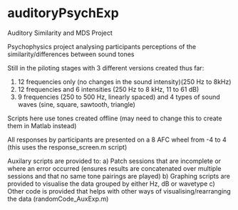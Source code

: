 # auditoryPsychExp
Auditory Similarity and MDS Project

Psychophysics project analysing participants perceptions of the similarity/differences between sound tones

Still in the piloting stages with 3 different versions created thus far:
1) 12 frequencies only (no changes in the sound intensity)(250 Hz to 8kHz)
2) 12 frequencies and 6 intensities (250 Hz to 8 kHz, 11 to 61 dB)
3) 9 frequencies (250 to 500 Hz, linearly spaced) and 4 types of sound waves (sine, square, sawtooth, triangle)

Scripts here use tones created offline (may need to change this to create them in Matlab instead)

All responses by participants are presented on a 8 AFC wheel from -4 to 4 (this uses the response_screen.m script)

Auxilary scripts are provided to:
a) Patch sessions that are incomplete or where an error occurred (ensures results are concatenated over multiple sessions and that no same tone pairings are played)
b) Graphing scripts are provided to visualise the data grouped by either Hz, dB or wavetype
c) Other code is provided that helps with other ways of visualising/rearranging the data (randomCode_AuxExp.m)
